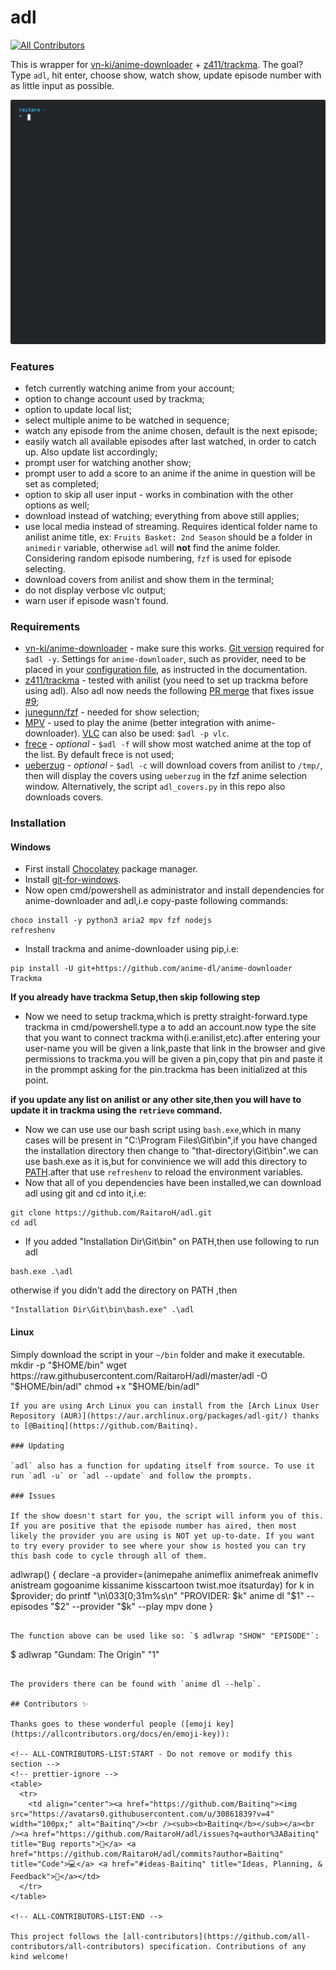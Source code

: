 # adl
[![All Contributors](https://img.shields.io/badge/all_contributors-1-orange.svg?style=flat-square)](#contributors-)

This is wrapper for [vn-ki/anime-downloader](https://github.com/vn-ki/anime-downloader) + [z411/trackma](https://github.com/z411/trackma). The goal? Type `adl`, hit enter, choose show, watch show, update episode number with as little input as possible.

![](./images/terminal.svg)

### Features

+ fetch currently watching anime from your account;
+ option to change account used by trackma;
+ option to update local list;
+ select multiple anime to be watched in sequence;
+ watch any episode from the anime chosen, default is the next episode;
+ easily watch all available episodes after last watched, in order to catch up. Also update list accordingly;
+ prompt user for watching another show;
+ prompt user to add a score to an anime if the anime in question will be set as completed;
+ option to skip all user input - works in combination with the other options as well;
+ download instead of watching; everything from above still applies;
+ use local media instead of streaming. Requires identical folder name to anilist anime title, ex: `Fruits Basket: 2nd Season` should be a folder in `animedir` variable, otherwise `adl` will **not** find the anime folder. Considering random episode numbering, `fzf` is used for episode selecting.
+ download covers from anilist and show them in the terminal;
+ do not display verbose vlc output;
+ warn user if episode wasn't found.

### Requirements

+ [vn-ki/anime-downloader](https://github.com/vn-ki/anime-downloader/wiki/Installation) - make sure this works. [Git version](https://github.com/vn-ki/anime-downloader/issues/226) required for `$adl -y`. Settings for `anime-downloader`, such as provider, need to be placed in your [configuration file](https://github.com/vn-ki/anime-downloader/wiki/Config), as instructed in the documentation.
+ [z411/trackma](https://github.com/z411/trackma) - tested with anilist (you need to set up trackma before using adl). Also adl now needs the following [PR merge](https://github.com/z411/trackma/commit/020c0a25637f7368e6c075bcbe67cd938a51b818) that fixes issue [#9](https://github.com/RaitaroH/adl/issues/9);
+ [junegunn/fzf](https://github.com/junegunn/fzf) - needed for show selection;
+ [MPV](https://mpv.io/) - used to play the anime (better integration with anime-downloader). [VLC](https://www.videolan.org/vlc/) can also be used: `$adl -p vlc`.
+ [frece](https://github.com/SicariusNoctis/frece) - *optional* - `$adl -f` will show most watched anime at the top of the list. By default frece is not used;
+ [ueberzug](https://github.com/seebye/ueberzug) - *optional* - `$adl -c` will download covers from anilist to `/tmp/`, then will display the covers using `ueberzug` in the fzf anime selection window. Alternatively, the script `adl_covers.py` in this repo also downloads covers.

### Installation
#### Windows
+ First install [Chocolatey](https://chocolatey.org/install) package manager.
+ Install [git-for-windows](https://gitforwindows.org/).
+ Now open cmd/powershell as administrator and install dependencies for anime-downloader and adl,i.e copy-paste following commands:
```
choco install -y python3 aria2 mpv fzf nodejs
refreshenv
```
+ Install trackma and anime-downloader using pip,i.e:
```
pip install -U git+https://github.com/anime-dl/anime-downloader Trackma
```
**If you already have trackma Setup,then skip following step**
+ Now we need to setup trackma,which is pretty straight-forward.type trackma in cmd/powershell.type a to add an account.now type the site that you want to connect trackma with(i.e:anilist,etc).after entering your user-name you will be given a link,paste that link in the browser and give permissions to trackma.you will be given a pin,copy that pin and paste it in the prommpt asking for the pin.trackma has been initialized at this point.

**if you update any list on anilist or any other site,then you will have to update it in trackma using the ```retrieve``` command.**
+ Now we can use use our bash script using ```bash.exe```,which in many cases will be present in "C:\Program Files\Git\bin\",if you have changed the installation directory then change to "that-directory\Git\bin\".we can use bash.exe as it is,but for convinience we will add this directory to [PATH](https://www.architectryan.com/2018/03/17/add-to-the-path-on-windows-10/).after that use ```refreshenv``` to reload the environment variables.
+ Now that all of you dependencies have been installed,we can download adl using git and cd into it,i.e:
```
git clone https://github.com/RaitaroH/adl.git
cd adl
```
+ If you added "Installation Dir\Git\bin" on PATH,then use following to run adl
```
bash.exe .\adl
```
otherwise if you didn't add the directory on PATH ,then
```
"Installation Dir\Git\bin\bash.exe" .\adl
```
#### Linux
Simply download the script in your `~/bin` folder and make it executable.
mkdir -p "$HOME/bin"
wget https://raw.githubusercontent.com/RaitaroH/adl/master/adl -O "$HOME/bin/adl"
chmod +x "$HOME/bin/adl"
```
If you are using Arch Linux you can install from the [Arch Linux User Repository (AUR)](https://aur.archlinux.org/packages/adl-git/) thanks to [@Baitinq](https://github.com/Baitinq).

### Updating

`adl` also has a function for updating itself from source. To use it run `adl -u` or `adl --update` and follow the prompts.

### Issues

If the show doesn't start for you, the script will inform you of this. If you are positive that the episode number has aired, then most likely the provider you are using is NOT yet up-to-date. If you want to try every provider to see where your show is hosted you can try this bash code to cycle through all of them.

```
adlwrap() {
  declare -a provider=(animepahe animeflix animefreak animeflv anistream gogoanime kissanime kisscartoon twist.moe itsaturday)
  for k in $provider; do
    printf "\n\033[0;31m%s\n" "PROVIDER: $k"
    anime dl "$1" --episodes "$2" --provider "$k" --play mpv
  done
}
```

The function above can be used like so: `$ adlwrap "SHOW" "EPISODE"`:

```
$ adlwrap "Gundam: The Origin" "1"
```

The providers there can be found with `anime dl --help`.

## Contributors ✨

Thanks goes to these wonderful people ([emoji key](https://allcontributors.org/docs/en/emoji-key)):

<!-- ALL-CONTRIBUTORS-LIST:START - Do not remove or modify this section -->
<!-- prettier-ignore -->
<table>
  <tr>
    <td align="center"><a href="https://github.com/Baitinq"><img src="https://avatars0.githubusercontent.com/u/30861839?v=4" width="100px;" alt="Baitinq"/><br /><sub><b>Baitinq</b></sub></a><br /><a href="https://github.com/RaitaroH/adl/issues?q=author%3ABaitinq" title="Bug reports">🐛</a> <a href="https://github.com/RaitaroH/adl/commits?author=Baitinq" title="Code">💻</a> <a href="#ideas-Baitinq" title="Ideas, Planning, & Feedback">🤔</a></td>
  </tr>
</table>

<!-- ALL-CONTRIBUTORS-LIST:END -->

This project follows the [all-contributors](https://github.com/all-contributors/all-contributors) specification. Contributions of any kind welcome!

